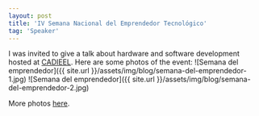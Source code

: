```yaml
---
layout: post
title: 'IV Semana Nacional del Emprendedor Tecnológico'
tag: 'Speaker'
---
```


I was invited to give a talk about hardware and software development hosted at [CADIEEL](http://www.cadieel.org.ar/).
Here are some photos of the event:
![Semana del emprendedor]({{ site.url }}/assets/img/blog/semana-del-emprendedor-1.jpg)
![Semana del emprendedor]({{ site.url }}/assets/img/blog/semana-del-emprendedor-2.jpg)

More photos [here](https://www.flickr.com/photos/108795280@N03/sets/72157672930084890/with/29702928822/).